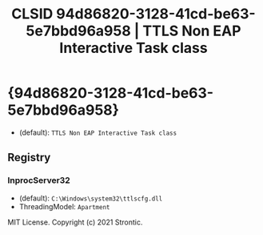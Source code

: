 ﻿---
title: "CLSID 94d86820-3128-41cd-be63-5e7bbd96a958 | TTLS Non EAP Interactive Task class"
excerpt: What is COM-Object CLSID 94d86820-3128-41cd-be63-5e7bbd96a958?
---

# {94d86820-3128-41cd-be63-5e7bbd96a958}

* (default): `TTLS Non EAP Interactive Task class`

## Registry


### InprocServer32

* (default): `C:\Windows\system32\ttlscfg.dll`
* ThreadingModel: `Apartment`

MIT License. Copyright (c) 2021 Strontic.



